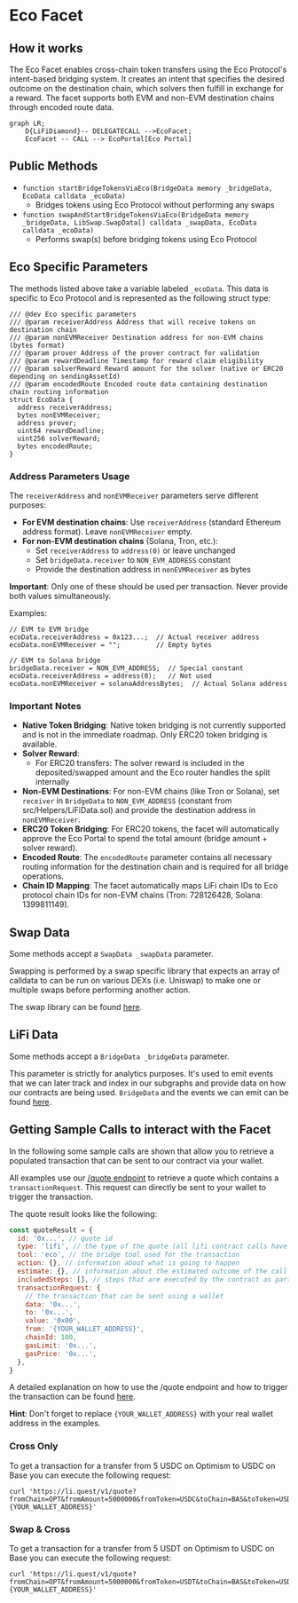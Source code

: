 # Eco Facet

## How it works

The Eco Facet enables cross-chain token transfers using the Eco Protocol's intent-based bridging system. It creates an intent that specifies the desired outcome on the destination chain, which solvers then fulfill in exchange for a reward. The facet supports both EVM and non-EVM destination chains through encoded route data.

```mermaid
graph LR;
    D{LiFiDiamond}-- DELEGATECALL -->EcoFacet;
    EcoFacet -- CALL --> EcoPortal[Eco Portal]
```

## Public Methods

- `function startBridgeTokensViaEco(BridgeData memory _bridgeData, EcoData calldata _ecoData)`
  - Bridges tokens using Eco Protocol without performing any swaps
- `function swapAndStartBridgeTokensViaEco(BridgeData memory _bridgeData, LibSwap.SwapData[] calldata _swapData, EcoData calldata _ecoData)`
  - Performs swap(s) before bridging tokens using Eco Protocol

## Eco Specific Parameters

The methods listed above take a variable labeled `_ecoData`. This data is specific to Eco Protocol and is represented as the following struct type:

```solidity
/// @dev Eco specific parameters
/// @param receiverAddress Address that will receive tokens on destination chain
/// @param nonEVMReceiver Destination address for non-EVM chains (bytes format)
/// @param prover Address of the prover contract for validation
/// @param rewardDeadline Timestamp for reward claim eligibility
/// @param solverReward Reward amount for the solver (native or ERC20 depending on sendingAssetId)
/// @param encodedRoute Encoded route data containing destination chain routing information
struct EcoData {
  address receiverAddress;
  bytes nonEVMReceiver;
  address prover;
  uint64 rewardDeadline;
  uint256 solverReward;
  bytes encodedRoute;
}
```

### Address Parameters Usage

The `receiverAddress` and `nonEVMReceiver` parameters serve different purposes:

- **For EVM destination chains**: Use `receiverAddress` (standard Ethereum address format). Leave `nonEVMReceiver` empty.
- **For non-EVM destination chains** (Solana, Tron, etc.):
  - Set `receiverAddress` to `address(0)` or leave unchanged
  - Set `bridgeData.receiver` to `NON_EVM_ADDRESS` constant
  - Provide the destination address in `nonEVMReceiver` as bytes

**Important**: Only one of these should be used per transaction. Never provide both values simultaneously.

Examples:

```solidity
// EVM to EVM bridge
ecoData.receiverAddress = 0x123...;  // Actual receiver address
ecoData.nonEVMReceiver = "";         // Empty bytes

// EVM to Solana bridge
bridgeData.receiver = NON_EVM_ADDRESS;  // Special constant
ecoData.receiverAddress = address(0);   // Not used
ecoData.nonEVMReceiver = solanaAddressBytes;  // Actual Solana address
```

### Important Notes

- **Native Token Bridging**: Native token bridging is not currently supported and is not in the immediate roadmap. Only ERC20 token bridging is available.
- **Solver Reward**:
  - For ERC20 transfers: The solver reward is included in the deposited/swapped amount and the Eco router handles the split internally
- **Non-EVM Destinations**: For non-EVM chains (like Tron or Solana), set `receiver` in `BridgeData` to `NON_EVM_ADDRESS` (constant from src/Helpers/LiFiData.sol) and provide the destination address in `nonEVMReceiver`.
- **ERC20 Token Bridging**: For ERC20 tokens, the facet will automatically approve the Eco Portal to spend the total amount (bridge amount + solver reward).
- **Encoded Route**: The `encodedRoute` parameter contains all necessary routing information for the destination chain and is required for all bridge operations.
- **Chain ID Mapping**: The facet automatically maps LiFi chain IDs to Eco protocol chain IDs for non-EVM chains (Tron: 728126428, Solana: 1399811149).

## Swap Data

Some methods accept a `SwapData _swapData` parameter.

Swapping is performed by a swap specific library that expects an array of calldata to can be run on various DEXs (i.e. Uniswap) to make one or multiple swaps before performing another action.

The swap library can be found [here](../src/Libraries/LibSwap.sol).

## LiFi Data

Some methods accept a `BridgeData _bridgeData` parameter.

This parameter is strictly for analytics purposes. It's used to emit events that we can later track and index in our subgraphs and provide data on how our contracts are being used. `BridgeData` and the events we can emit can be found [here](../src/Interfaces/ILiFi.sol).

## Getting Sample Calls to interact with the Facet

In the following some sample calls are shown that allow you to retrieve a populated transaction that can be sent to our contract via your wallet.

All examples use our [/quote endpoint](https://apidocs.li.fi/reference/get_quote) to retrieve a quote which contains a `transactionRequest`. This request can directly be sent to your wallet to trigger the transaction.

The quote result looks like the following:

```javascript
const quoteResult = {
  id: '0x...', // quote id
  type: 'lifi', // the type of the quote (all lifi contract calls have the type "lifi")
  tool: 'eco', // the bridge tool used for the transaction
  action: {}, // information about what is going to happen
  estimate: {}, // information about the estimated outcome of the call
  includedSteps: [], // steps that are executed by the contract as part of this transaction, e.g. a swap step and a cross step
  transactionRequest: {
    // the transaction that can be sent using a wallet
    data: '0x...',
    to: '0x...',
    value: '0x00',
    from: '{YOUR_WALLET_ADDRESS}',
    chainId: 100,
    gasLimit: '0x...',
    gasPrice: '0x...',
  },
}
```

A detailed explanation on how to use the /quote endpoint and how to trigger the transaction can be found [here](https://docs.li.fi/products/more-integration-options/li.fi-api/transferring-tokens-example).

**Hint**: Don't forget to replace `{YOUR_WALLET_ADDRESS}` with your real wallet address in the examples.

### Cross Only

To get a transaction for a transfer from 5 USDC on Optimism to USDC on Base you can execute the following request:

```shell
curl 'https://li.quest/v1/quote?fromChain=OPT&fromAmount=5000000&fromToken=USDC&toChain=BAS&toToken=USDC&slippage=0.03&allowBridges=eco&fromAddress={YOUR_WALLET_ADDRESS}'
```

### Swap & Cross

To get a transaction for a transfer from 5 USDT on Optimism to USDC on Base you can execute the following request:

```shell
curl 'https://li.quest/v1/quote?fromChain=OPT&fromAmount=5000000&fromToken=USDT&toChain=BAS&toToken=USDC&slippage=0.03&allowBridges=eco&fromAddress={YOUR_WALLET_ADDRESS}'
```

